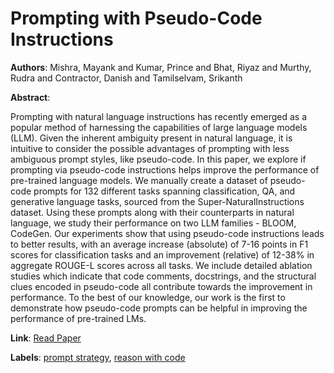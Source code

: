 # Prompting with Pseudo-Code Instructions

**Authors**: Mishra, Mayank and Kumar, Prince and Bhat, Riyaz and Murthy, Rudra and Contractor, Danish and Tamilselvam, Srikanth

**Abstract**:

Prompting with natural language instructions has recently emerged as a popular method of harnessing the capabilities of large language models (LLM). Given the inherent ambiguity present in natural language, it is intuitive to consider the possible advantages of prompting with less ambiguous prompt styles, like pseudo-code. In this paper, we explore if prompting via pseudo-code instructions helps improve the performance of pre-trained language models. We manually create a dataset of pseudo-code prompts for 132 different tasks spanning classification, QA, and generative language tasks, sourced from the Super-NaturalInstructions dataset. Using these prompts along with their counterparts in natural language, we study their performance on two LLM families - BLOOM, CodeGen. Our experiments show that using pseudo-code instructions leads to better results, with an average increase (absolute) of 7-16 points in F1 scores for classification tasks and an improvement (relative) of 12-38% in aggregate ROUGE-L scores across all tasks. We include detailed ablation studies which indicate that code comments, docstrings, and the structural clues encoded in pseudo-code all contribute towards the improvement in performance. To the best of our knowledge, our work is the first to demonstrate how pseudo-code prompts can be helpful in improving the performance of pre-trained LMs.

**Link**: [Read Paper](https://doi.org/10.18653/v1/2023.emnlp-main.939)

**Labels**: [prompt strategy](../../labels/prompt_strategy.md), [reason with code](../../labels/reason_with_code.md)
